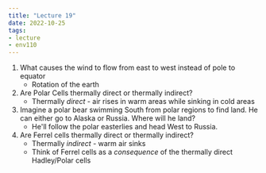 ```yaml
---
title: "Lecture 19"
date: 2022-10-25
tags:
- lecture
- env110
---
```


1. What causes the wind to flow from east to west instead of pole to equator
	* Rotation of the earth
2. Are Polar Cells thermally direct or thermally indirect?
	* Thermally *direct* - air rises in warm areas while sinking in cold areas
3. Imagine a polar bear swimming South from polar regions to find land. He can either go to Alaska or Russia. Where will he land?
	* He'll follow the polar easterlies and head West to Russia.
4. Are Ferrel cells thermally direct or thermally indirect?
	* Thermally *indirect* - warm air sinks
	* Think of Ferrel cells as a *consequence* of the thermally direct Hadley/Polar cells
